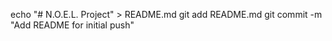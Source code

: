 echo "# N.O.E.L. Project" > README.md
git add README.md
git commit -m "Add README for initial push"
